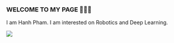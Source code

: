 ### WELCOME TO MY PAGE 👋👋👋
I am Hanh Pham. I am interested on Robotics and Deep Learning.

<a href="https://github.com/Hanhpt23/Synthetic data">
  <!-- Change the `github-readme-stats.anuraghazra1.vercel.app` to `github-readme-stats.vercel.app`  -->
  <img align="center" src="https://github-readme-stats.anuraghazra1.vercel.app/api/pin/?username=Hanhpt23&repo=Deep-CNN-on-Synthetic-Dataset&theme=alogolia" />
</a>
